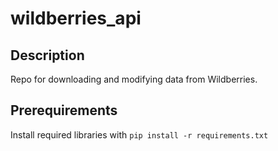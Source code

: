 # wildberries_api

## Description

Repo for downloading and modifying data from Wildberries.

## Prerequirements

Install required libraries with `pip install -r requirements.txt`
